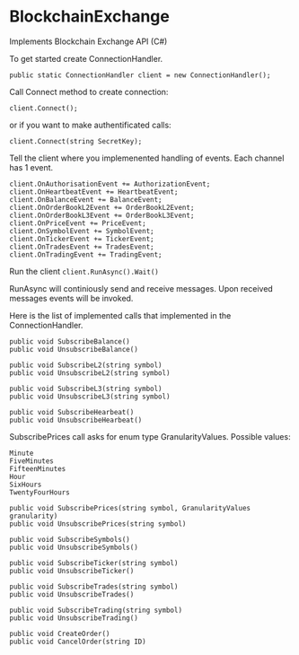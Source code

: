 # BlockchainExchange
Implements Blockchain Exchange API (C#)


To get started create ConnectionHandler.

`public static ConnectionHandler client = new ConnectionHandler();`

Call Connect method to create connection:

```client.Connect();```

 or if you want to make authentificated calls:

```client.Connect(string SecretKey);```

Tell the client where you implemenented handling of events. Each channel has 1 event.

```
client.OnAuthorisationEvent += AuthorizationEvent;
client.OnHeartbeatEvent += HeartbeatEvent;
client.OnBalanceEvent += BalanceEvent;
client.OnOrderBookL2Event += OrderBookL2Event;
client.OnOrderBookL3Event += OrderBookL3Event;
client.OnPriceEvent += PriceEvent;
client.OnSymbolEvent += SymbolEvent;
client.OnTickerEvent += TickerEvent;
client.OnTradesEvent += TradesEvent;
client.OnTradingEvent += TradingEvent;
```

Run the client
```client.RunAsync().Wait()```

RunAsync will continiously send and receive messages. Upon received messages events will be invoked.

Here is the list of implemented calls that implemented in the ConnectionHandler.
```
public void SubscribeBalance()
public void UnsubscribeBalance()

public void SubscribeL2(string symbol)
public void UnsubscribeL2(string symbol)

public void SubscribeL3(string symbol)
public void UnsubscribeL3(string symbol)

public void SubscribeHearbeat()
public void UnsubscribeHearbeat()
```

SubscribePrices call asks for enum type GranularityValues. Possible values:

```
Minute
FiveMinutes
FifteenMinutes
Hour
SixHours
TwentyFourHours
```

```
public void SubscribePrices(string symbol, GranularityValues granularity)
public void UnsubscribePrices(string symbol)

public void SubscribeSymbols()
public void UnsubscribeSymbols()

public void SubscribeTicker(string symbol)
public void UnsubscribeTicker()

public void SubscribeTrades(string symbol)
public void UnsubscribeTrades()

public void SubscribeTrading(string symbol)
public void UnsubscribeTrading()

public void CreateOrder()
public void CancelOrder(string ID)
```
